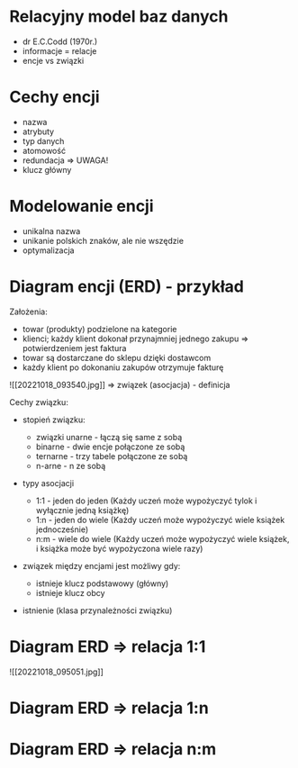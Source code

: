 # Relacyjny model baz danych
- dr E.C.Codd (1970r.)
- informacje = relacje
- encje vs związki

# Cechy encji
- nazwa
- atrybuty
- typ danych
- atomowość
- redundacja $\Rightarrow$ UWAGA!
- klucz główny

# Modelowanie encji
- unikalna nazwa
- unikanie polskich znaków, ale nie wszędzie
- optymalizacja

# Diagram encji (ERD) - przykład
Założenia:
- towar (produkty) podzielone na kategorie
- klienci; każdy klient dokonał przynajmniej jednego zakupu $\Rightarrow$ potwierdzeniem jest faktura
- towar są dostarczane do sklepu dzięki dostawcom
- każdy klient po dokonaniu zakupów otrzymuje fakturę

![[20221018_093540.jpg]]
$\Rightarrow$ związek (asocjacja) - definicja

Cechy związku:
- stopień związku:
	- związki unarne - łączą się same z sobą
	- binarne - dwie encje połączone ze sobą
	- ternarne - trzy tabele połączone ze sobą
	- n-arne - n ze sobą
- typy asocjacji
	- 1:1 - jeden do jeden (Każdy uczeń może wypożyczyć tylok i wyłącznie jedną książkę)
	- 1:n - jeden do wiele (Każdy uczeń może wypożyczyć wiele książek jednocześnie)
	- n:m - wiele do wiele (Każdy uczeń może wypożyczyć wiele książek, i książka może być wypożyczona wiele razy)

- związek między encjami jest możliwy gdy:
	- istnieje klucz podstawowy (główny)
	- istnieje klucz obcy
- istnienie (klasa przynależności związku)

# Diagram ERD $\Rightarrow$ relacja 1:1
![[20221018_095051.jpg]]
# Diagram ERD $\Rightarrow$ relacja 1:n
# Diagram ERD $\Rightarrow$ relacja n:m